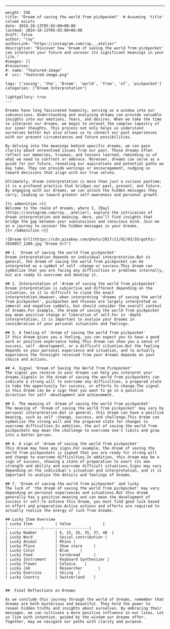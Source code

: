 ---
    weight: 256
    title: "Dream of saving the world from pickpocket"  # Assuming 'title' column exists
    date: 2024-10-13T05:03:00+08:00
    lastmod: 2024-10-13T05:03:00+08:00
    draft: false
    author: "ray"
    authorLink: "https://instagram.com/ray._.atelier"
    description: "Discover how 'Dream of saving the world from pickpocket' can interpret your future and uncover its significant meanings in your life."
    #images: []
    #resources:
    #- name: "featured-image"
    #  src: "featured-image.png"
    
    tags: ['saving', 'the', 'Dream', 'world', 'from', 'of', 'pickpocket']
    categories: ["Dream Interpretation"]
    
    lightgallery: true
    ---
    
    Dreams have long fascinated humanity, serving as a window into our subconscious. Understanding and analyzing dreams can provide valuable insights into our emotions, fears, and desires. When we take the time to interpret our dreams, we begin to unravel the complex tapestry of our inner thoughts. This process not only helps us understand ourselves better but also allows us to connect our past experiences with our present circumstances and future possibilities.
    
    By delving into the meanings behind specific dreams, we can gain clarity about unresolved issues from our past. These dreams often reflect our memories, traumas, and lessons learned, reminding us of what we need to confront or embrace. Moreover, dreams can serve as a guide for our future, revealing our aspirations and potential paths we may take. They can provide warnings or encouragement, nudging us toward decisions that align with our true selves.
    
    Ultimately, dream interpretation is more than just a curious pastime; it is a profound practice that bridges our past, present, and future. By engaging with our dreams, we can unlock the hidden messages they carry, leading us toward greater self-awareness and personal growth.
    
    {{< admonition >}}
    Welcome to the realm of dreams, where I, [Ray](https://instagram.com/ray._.atelier), explore the intricacies of dream interpretation and meaning. Here, you’ll find insights that bridge the gap between your subconscious and conscious mind. Join me on a journey to uncover the hidden messages in your dreams.
    {{< /admonition >}}
    
    ![Dream Grl](https://cdn.pixabay.com/photo/2017/11/02/03/35/gothic-2910057_1280.jpg "Dream Grl")
    
    ## 1. 'Dream of saving the world from pickpocket'
    Dream interpretation depends on individual interpretation.But in general, the dream of saving the world from pickpocket can be interpreted as a symbol of self -change or success.This dream can symbolize that you are facing any difficulties or problems internally, but are ready to overcome and develop it.
    
    ## 2. Interpretation of 'dream of saving the world from pickpocket'
    Dream interpretation is subjective and different depending on the situation, so it is difficult to claim the exact interpretation.However, when interpreting 'dreams of saving the world from pickpocket', pickpaches and thieves are largely interpreted as immoral and negative symbols, but should consider the overall context of dreams.For example, the dream of saving the world from pickpocket may mean positive change or liberation of self.For in -depth interpretation, it is important to analyze your dreams in consideration of your personal situations and feelings.
    
    ## 3. A feeling of 'dream of saving the world from pickpocket'
    If this dream gives you a feeling, you can expect you to have a good work or positive experience today.This dream can show you a sense of success, self -development, or a difficult situation.But the feeling depends on your personal experience and situation, and to actually experience the foresight received from your dreams depends on your choice and actions.
    
    ## 4. Signal 'Dream of Saving the World from Pickpocket'
    The signal you receive in your dreams can help you interpret your dreams.Signals in the dream of saving the world from pickpockets can indicate a strong will to overcome any difficulties, a prepared state to take the opportunity for success, or efforts to change.The signal in this dream can be a sign that you want to go in a positive direction for self -development and achievement.
    
    ## 5. The meaning of 'dream of saving the world from pickpocket'
    The meaning of 'dream of saving the world from pickpocket' may vary by personal interpretation.But in general, this dream can have a positive meaning, such as self -change, success, and challenge.This dream can symbolize the strong will and the prepared state for changes to overcome difficulties.In addition, the act of saving the world from pickpockets may mean the challenge to overcome one's limits and grow into a better person.
    
    ## 6. A sign of 'dream of saving the world from pickpocket'
    This dream may have any signs.For example, the dream of saving the world from pickpockets is signed that you are ready for strong will and change to overcome difficulties.In addition, this dream may be a sign of success, showing a state of preparation to exert its own strength and ability and overcome difficult situations.Signs may vary depending on the individual's situation and interpretation, and it is important to analyze the details and feelings of dreams.
    
    ## 7. 'Dream of saving the world from pickpocket' and lucky
    The luck of 'the dream of saving the world from pickpocket' may vary depending on personal experiences and situations.But this dream generally has a positive meaning and can mean the development of success or self.To achieve this dream, you must find good luck based on effort and preparation.Active actions and efforts are required to actually realize the energy of luck from dreams.
    
    ## Lucky Item Overview
    | Lucky Item          | Value              |
    |---------------|--------------------|
    | Lucky Number        | 6, 15, 26, 35, 37, 40  |
    | Lucky Word          | Social contribution |
    | Lucky Animal        | Rhino |
    | Lucky Place         | Shoe store     |
    | Lucky Color         | Blue     |
    | Lucky Food          | Cornbread      |
    | Lucky Instrument    | Keyboard Synthesizer |
    | Lucky Flower        | Celosia    |
    | Lucky Job           | Researcher       |
    | Lucky Exercise      | Skiing  |
    | Lucky Country       | Switzerland    |
    
    
    ##  Final Reflections on Dreams
    
    As we conclude this journey through the world of dreams, remember that dreams are both mysterious and beautiful. They hold the power to reveal hidden truths and insights about ourselves. By embracing their messages, we can cultivate a more positive influence in our lives. Let us live with intention, guided by the wisdom our dreams offer. Together, may we navigate our paths with clarity and purpose.
    